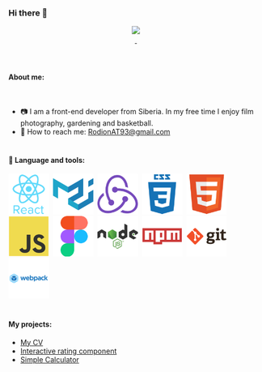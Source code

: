 ### Hi there 👋

<div id="header" align="center">
  <img src="https://media.giphy.com/media/v1.Y2lkPTc5MGI3NjExZW1hb3E2cnlsbmpzNTl2YmUyejJjZHo3d3FibjQzMXlsZ2hzZzF5aiZlcD12MV9pbnRlcm5hbF9naWZfYnlfaWQmY3Q9Zw/Dh5q0sShxgp13DwrvG/giphy.gif" width="300"/> 
  <div id="badges">
    <a href="https://t.me/MrDalmatov">
      <img src="https://img.shields.io/badge/Telegram-blue?style=for-the-badge&logo=telegram" alt=""/>
      <img src="https://img.shields.io/badge/Instagram-pink?style=for-the-badge&logo=instagram&link=https%3A%2F%2Fwww.instagram.com%2Frodion.dalmatov%2F" alt="">
    </a>
  </div>
  <img src="https://komarev.com/ghpvc/?username=MrDalmatov&style=flat-square&color=blue" alt="" align="center"/>
</div>

#

#### About me:
<div align="center"><img src="https://github.com/MrDalmatov/MrDalmatov/assets/93470178/44c63f15-ce70-41b9-ab0b-0cd3012540ad" alt="" width="500px"></div>


- :camera: I am a front-end developer from Siberia. In my free time I enjoy film photography, gardening and basketball.
- :email: How to reach me: RodionAT93@gmail.com

#

#### :hammer: Language and tools:

<div>
  <img src="https://github.com/devicons/devicon/blob/master/icons/react/react-original-wordmark.svg" title="React" alt="React" width="80" height="80"/>&nbsp;
  <img src="https://github.com/devicons/devicon/blob/master/icons/materialui/materialui-original.svg" title="Material UI" alt="Material UI" width="80" height="80"/>&nbsp;
  <img src="https://github.com/devicons/devicon/blob/master/icons/redux/redux-original.svg" title="Redux" alt="Redux " width="80" height="80"/>&nbsp;
  <img src="https://github.com/devicons/devicon/blob/master/icons/css3/css3-plain-wordmark.svg"  title="CSS3" alt="CSS" width="80" height="80"/>&nbsp;
  <img src="https://github.com/devicons/devicon/blob/master/icons/html5/html5-original.svg" title="HTML5" alt="HTML" width="80" height="80"/>&nbsp;
  <img src="https://github.com/devicons/devicon/blob/master/icons/javascript/javascript-original.svg" title="JavaScript" alt="JavaScript" width="80" height="80"/>&nbsp;
  <img src="https://github.com/devicons/devicon/blob/master/icons/figma/figma-original.svg" title="Figma" **alt="Figma" width="80" height="80"/>&nbsp;
  <img src="https://github.com/devicons/devicon/blob/master/icons/nodejs/nodejs-original-wordmark.svg" title="NodeJS" alt="NodeJS" width="80" height="80"/>&nbsp;
  <img src="https://github.com/devicons/devicon/blob/master/icons/npm/npm-original-wordmark.svg" title="NPM" alt="NPM" width="80" height="80"/>&nbsp;
  <img src="https://github.com/devicons/devicon/blob/master/icons/git/git-original-wordmark.svg" title="Git" **alt="Git" width="80" height="80"/>&nbsp;
  <img src="https://github.com/devicons/devicon/blob/master/icons/webpack/webpack-original-wordmark.svg" title="Webpack" **alt="Webpack" width="80" height="80"/>
</div>

#

#### My projects:
- <a href="https://mrdalmatov.github.io/my-CV/" target="_blank">My CV</a>
- <a href="https://mrdalmatov.github.io/interactive-rating-component/" target="_blank">Interactive rating component</a>
- <a href="https://mrdalmatov.github.io/calculator/" target="_blank">Simple Calculator</a>


<!--
**MrDalmatov/MrDalmatov** is a ✨ _special_ ✨ repository because its `README.md` (this file) appears on your GitHub profile.

Here are some ideas to get you started:

- 🔭 I’m currently working on ...
- 🌱 I’m currently learning ...
- 👯 I’m looking to collaborate on ...
- 🤔 I’m looking for help with ...
- 💬 Ask me about ...
- 📫 How to reach me: ...
- 😄 Pronouns: ...
- ⚡ Fun fact: ...
-->
